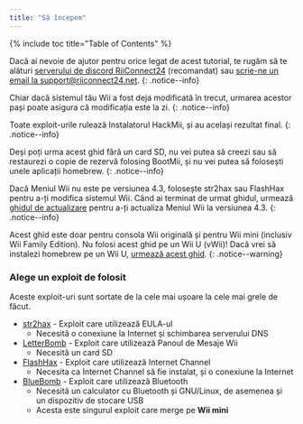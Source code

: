 ```yaml
---
title: "Să începem"
---
```


{% include toc title="Table of Contents" %}

Dacă ai nevoie de ajutor pentru orice legat de acest tutorial, te rugăm să te alături [serverului de discord RiiConnect24](https://discord.gg/rc24) (recomandat) sau [scrie-ne un email la support@riiconnect24.net](mailto:support@riiconnect24.net).
{: .notice--info}

Chiar dacă sistemul tău Wii a fost deja modificată în trecut, urmarea acestor pași poate asigura că modificația este la zi.
{: .notice--info}

Toate exploit-urile rulează Instalatorul HackMii, și au același rezultat final.
{: .notice--info}

Deși poți urma acest ghid fără un card SD, nu vei putea să creezi sau să restaurezi o copie de rezervă folosing BootMii, și nu vei putea să folosești unele aplicații homebrew.
{: .notice--info}

Dacă Meniul Wii nu este pe versiunea 4.3, folosește str2hax sau FlashHax pentru a-ți modifica sistemul Wii. Când ai terminat de urmat ghidul, urmează [ghidul de actualizare](update) pentru a-ți actualiza Meniul Wii la versiunea 4.3.
{: .notice--info}

Acest ghid este doar pentru consola Wii originală și pentru Wii mini (inclusiv Wii Family Edition). Nu folosi acest ghid pe un Wii U (vWii)! Dacă vrei să instalezi homebrew pe un Wii U, [urmează acest ghid](https://wiiu.hacks.guide).
{: .notice--warning}

### Alege un exploit de folosit

Aceste exploit-uri sunt sortate de la cele mai ușoare la cele mai grele de făcut.

- [str2hax](str2hax) - Exploit care utilizează EULA-ul
    * Necesită o conexiune la Internet și schimbarea serverului DNS
- [LetterBomb](letterbomb) - Exploit care utilizează Panoul de Mesaje Wii
    * Necesită un card SD
- [FlashHax](flashhax) - Exploit care utilizează Internet Channel
    * Necesita ca Internet Channel să fie instalat, și o conexiune la Internet
- [BlueBomb](bluebomb) - Exploit care utilizează Bluetooth
    * Necesită un calculator cu Bluetooth și GNU/Linux, de asemenea și un dispozitiv de stocare USB
    * Acesta este singurul exploit care merge pe **Wii mini**
